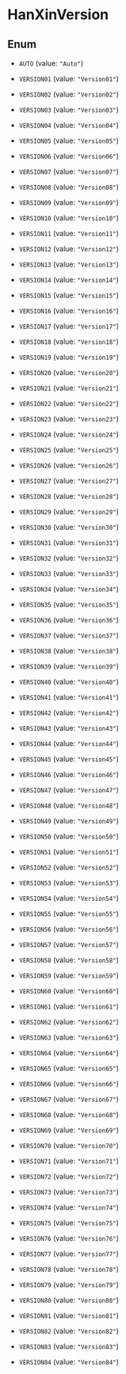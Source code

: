 
# HanXinVersion

## Enum


* `AUTO` (value: `"Auto"`)

* `VERSION01` (value: `"Version01"`)

* `VERSION02` (value: `"Version02"`)

* `VERSION03` (value: `"Version03"`)

* `VERSION04` (value: `"Version04"`)

* `VERSION05` (value: `"Version05"`)

* `VERSION06` (value: `"Version06"`)

* `VERSION07` (value: `"Version07"`)

* `VERSION08` (value: `"Version08"`)

* `VERSION09` (value: `"Version09"`)

* `VERSION10` (value: `"Version10"`)

* `VERSION11` (value: `"Version11"`)

* `VERSION12` (value: `"Version12"`)

* `VERSION13` (value: `"Version13"`)

* `VERSION14` (value: `"Version14"`)

* `VERSION15` (value: `"Version15"`)

* `VERSION16` (value: `"Version16"`)

* `VERSION17` (value: `"Version17"`)

* `VERSION18` (value: `"Version18"`)

* `VERSION19` (value: `"Version19"`)

* `VERSION20` (value: `"Version20"`)

* `VERSION21` (value: `"Version21"`)

* `VERSION22` (value: `"Version22"`)

* `VERSION23` (value: `"Version23"`)

* `VERSION24` (value: `"Version24"`)

* `VERSION25` (value: `"Version25"`)

* `VERSION26` (value: `"Version26"`)

* `VERSION27` (value: `"Version27"`)

* `VERSION28` (value: `"Version28"`)

* `VERSION29` (value: `"Version29"`)

* `VERSION30` (value: `"Version30"`)

* `VERSION31` (value: `"Version31"`)

* `VERSION32` (value: `"Version32"`)

* `VERSION33` (value: `"Version33"`)

* `VERSION34` (value: `"Version34"`)

* `VERSION35` (value: `"Version35"`)

* `VERSION36` (value: `"Version36"`)

* `VERSION37` (value: `"Version37"`)

* `VERSION38` (value: `"Version38"`)

* `VERSION39` (value: `"Version39"`)

* `VERSION40` (value: `"Version40"`)

* `VERSION41` (value: `"Version41"`)

* `VERSION42` (value: `"Version42"`)

* `VERSION43` (value: `"Version43"`)

* `VERSION44` (value: `"Version44"`)

* `VERSION45` (value: `"Version45"`)

* `VERSION46` (value: `"Version46"`)

* `VERSION47` (value: `"Version47"`)

* `VERSION48` (value: `"Version48"`)

* `VERSION49` (value: `"Version49"`)

* `VERSION50` (value: `"Version50"`)

* `VERSION51` (value: `"Version51"`)

* `VERSION52` (value: `"Version52"`)

* `VERSION53` (value: `"Version53"`)

* `VERSION54` (value: `"Version54"`)

* `VERSION55` (value: `"Version55"`)

* `VERSION56` (value: `"Version56"`)

* `VERSION57` (value: `"Version57"`)

* `VERSION58` (value: `"Version58"`)

* `VERSION59` (value: `"Version59"`)

* `VERSION60` (value: `"Version60"`)

* `VERSION61` (value: `"Version61"`)

* `VERSION62` (value: `"Version62"`)

* `VERSION63` (value: `"Version63"`)

* `VERSION64` (value: `"Version64"`)

* `VERSION65` (value: `"Version65"`)

* `VERSION66` (value: `"Version66"`)

* `VERSION67` (value: `"Version67"`)

* `VERSION68` (value: `"Version68"`)

* `VERSION69` (value: `"Version69"`)

* `VERSION70` (value: `"Version70"`)

* `VERSION71` (value: `"Version71"`)

* `VERSION72` (value: `"Version72"`)

* `VERSION73` (value: `"Version73"`)

* `VERSION74` (value: `"Version74"`)

* `VERSION75` (value: `"Version75"`)

* `VERSION76` (value: `"Version76"`)

* `VERSION77` (value: `"Version77"`)

* `VERSION78` (value: `"Version78"`)

* `VERSION79` (value: `"Version79"`)

* `VERSION80` (value: `"Version80"`)

* `VERSION81` (value: `"Version81"`)

* `VERSION82` (value: `"Version82"`)

* `VERSION83` (value: `"Version83"`)

* `VERSION84` (value: `"Version84"`)




